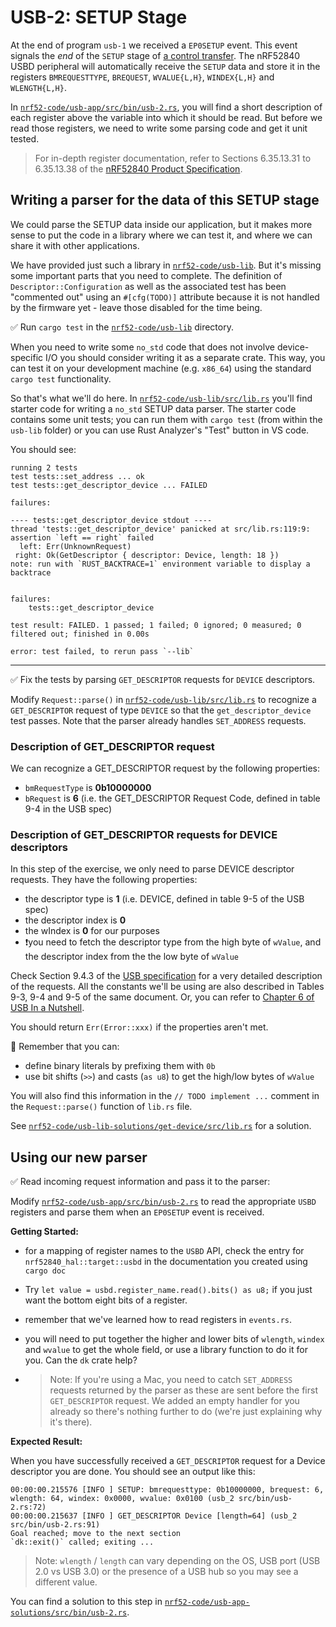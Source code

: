 # USB-2: SETUP Stage

At the end of program `usb-1` we received a `EP0SETUP` event. This event signals the *end* of the `SETUP` stage of [a control transfer](./nrf52-usb-control-transfers.md).  The nRF52840 USBD peripheral will automatically receive the `SETUP` data and store it in the registers `BMREQUESTTYPE`, `BREQUEST`, `WVALUE{L,H}`, `WINDEX{L,H}` and `WLENGTH{L,H}`.

In [`nrf52-code/usb-app/src/bin/usb-2.rs`][usb_2], you will find a short description of each register above the variable into which it should be read. But before we read those registers, we need to write some parsing code and get it unit tested.

> For in-depth register documentation, refer to Sections 6.35.13.31 to 6.35.13.38 of the [nRF52840 Product Specification][nrf product spec].

[nrf product spec]: https://docs.nordicsemi.com/bundle/ps_nrf52840/page/keyfeatures_html5.html

## Writing a parser for the data of this SETUP stage

We could parse the SETUP data inside our application, but it makes more sense to put the code in a library where we can test it, and where we can share it with other applications.

We have provided just such a library in [`nrf52-code/usb-lib`](../../nrf52-code/usb-lib/src/lib.rs). But it's missing some important parts that you need to complete. The definition of `Descriptor::Configuration` as well as the associated test has been "commented out" using an `#[cfg(TODO)]` attribute because it is not handled by the firmware yet - leave those disabled for the time being.

✅ Run `cargo test` in the [`nrf52-code/usb-lib`](../../nrf52-code/usb-lib/src/lib.rs) directory.

When you need to write some `no_std` code that does not involve device-specific I/O you should consider writing it as a separate crate. This way, you can test it on your development machine (e.g. `x86_64`) using the standard `cargo test` functionality.

So that's what we'll do here. In [`nrf52-code/usb-lib/src/lib.rs`](../../nrf52-code/usb-lib/src/lib.rs) you'll find starter code for writing a `no_std` SETUP data parser. The starter code contains some unit tests; you can run them with `cargo test` (from within the `usb-lib` folder) or you can use Rust Analyzer's "Test" button in VS code.

You should see:

```text
running 2 tests
test tests::set_address ... ok
test tests::get_descriptor_device ... FAILED

failures:

---- tests::get_descriptor_device stdout ----
thread 'tests::get_descriptor_device' panicked at src/lib.rs:119:9:
assertion `left == right` failed
  left: Err(UnknownRequest)
 right: Ok(GetDescriptor { descriptor: Device, length: 18 })
note: run with `RUST_BACKTRACE=1` environment variable to display a backtrace


failures:
    tests::get_descriptor_device

test result: FAILED. 1 passed; 1 failed; 0 ignored; 0 measured; 0 filtered out; finished in 0.00s

error: test failed, to rerun pass `--lib`
```

---

✅ Fix the tests by parsing `GET_DESCRIPTOR` requests for `DEVICE` descriptors.

Modify `Request::parse()` in [`nrf52-code/usb-lib/src/lib.rs`](../../nrf52-code/usb-lib/src/lib.rs) to recognize a `GET_DESCRIPTOR` request of type `DEVICE` so that the `get_descriptor_device` test passes. Note that the parser already handles `SET_ADDRESS` requests.

### Description of GET_DESCRIPTOR request

We can recognize a GET_DESCRIPTOR request by the following properties:

- `bmRequestType` is **0b10000000**
- `bRequest` is **6** (i.e. the GET_DESCRIPTOR Request Code, defined in table 9-4 in the USB spec)

### Description of GET_DESCRIPTOR requests for DEVICE descriptors

In this step of the exercise, we only need to parse DEVICE descriptor requests. They have the following properties:

- the descriptor type is **1** (i.e. DEVICE, defined in table 9-5 of the USB spec)
- the descriptor index is **0**
- the wIndex is **0** for our purposes
- ❗️you need to fetch the descriptor type from the high byte of `wValue`, and the descriptor index from the the low byte of `wValue`

Check Section 9.4.3 of the [USB specification] for a very detailed description of the requests. All the constants we'll be using are also described in Tables 9-3, 9-4 and 9-5 of the same document. Or, you can refer to [Chapter 6 of USB In a Nutshell](https://www.beyondlogic.org/usbnutshell/usb6.shtml).

You should return `Err(Error::xxx)` if the properties aren't met.

🔎 Remember that you can:

- define binary literals by prefixing them with `0b`
- use bit shifts (`>>`) and casts (`as u8`) to get the high/low bytes of `wValue`

You will also find this information in the `// TODO implement ...` comment in the `Request::parse()` function of `lib.rs` file.

See [`nrf52-code/usb-lib-solutions/get-device/src/lib.rs`](../../nrf52-code/usb-lib-solutions/get-device/src/lib.rs) for a solution.

## Using our new parser

✅ Read incoming request information and pass it to the parser:

Modify [`nrf52-code/usb-app/src/bin/usb-2.rs`][usb_2] to read the appropriate `USBD` registers and parse them when an `EP0SETUP` event is received.

**Getting Started:**

- for a mapping of register names to the `USBD` API, check the entry for `nrf52840_hal::target::usbd` in the documentation you created using `cargo doc`
- Try `let value = usbd.register_name.read().bits() as u8;` if you just want the bottom eight bits of a register.
- remember that we've learned how to read registers in `events.rs`.
- you will need to put together the higher and lower bits of `wlength`, `windex` and `wvalue` to get the whole field, or use a library function to do it for you. Can the `dk` crate help?

- > Note: If you're using a Mac, you need to catch `SET_ADDRESS` requests returned by the parser as these are sent before the first `GET_DESCRIPTOR` request. We added an empty handler for you already so there's nothing further to do (we're just explaining why it's there).

**Expected Result:**

When you have successfully received a `GET_DESCRIPTOR` request for a Device descriptor you are done. You should see an output like this:

```console
00:00:00.215576 [INFO ] SETUP: bmrequesttype: 0b10000000, brequest: 6, wlength: 64, windex: 0x0000, wvalue: 0x0100 (usb_2 src/bin/usb-2.rs:72)
00:00:00.215637 [INFO ] GET_DESCRIPTOR Device [length=64] (usb_2 src/bin/usb-2.rs:91)
Goal reached; move to the next section
`dk::exit()` called; exiting ...
```

> Note: `wlength` / `length` can vary depending on the OS, USB port (USB 2.0 vs USB 3.0) or the presence of a USB hub so you may see a different value.

You can find a solution to this step in [`nrf52-code/usb-app-solutions/src/bin/usb-2.rs`](../../nrf52-code/usb-app-solutions/src/bin/usb-2.rs).

[USB specification]: ./nrf52-usb-usb-specification.md
[usb_2]: ../../nrf52-code/usb-app/src/bin/usb-2.rs
